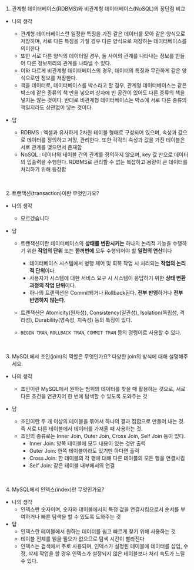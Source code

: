 1. 관계형 데이터베이스(RDBMS)와 비관계형 데이터베이스(NoSQL)의 장단점 비교

- 나의 생각
  - 관계형 데이터베이스란 일정한 특징을 가진 같은 데이터를 모아 같은 양식으로 저장하며, 서로 다른 특징을 가질 경우 다른 양식으로 저장하는 데이터베이스를 의미한다
  - 또한 서로 다른 양식의 데이터일 경우, 둘 사이의 관계를 나타내는 정보를 만들어 다른 정보끼리의 관계를 나타낼 수 있다.
  - 이와 다르게 비관계형 데이터베이스의 경우, 데이터의 특징과 무관하게 같은 양식으로만 정보를 저장한다.
  - 책을 데이터로, 데이터베이스를 박스라고 할 경우, 관계형 데이터베이스는 같은 박스에 같은 종류의 책 만을 넣으며 상자에 빈 공간이 있어도 다른 종류의 책을 넣지는 않는 것이다. 반대로 비관계형 데이터베이스는 박스에 서로 다른 종류의 책일지라도 상관없이 넣는 것이다.

- 답
  - RDBMS : 엑셀과 유사하게 2차원 테이블 형태로 구성되어 있으며, 속성과 값으로 데이터를 정의하고 저장, 관리한다. 또한 각각의 속성과 값을 가진 테이블은 서로 관계를 맺으면서 존재함
  - NoSQL : 데이터와 테이블 간의 관계를 정의하지 않으며, key 값 만으로 데이터의 입출력을 수행한다. RDBMS로 관리할 수 없는 복잡하고 용량이 큰 데이터를 처리하기 위해 등장함


<br>

2. 트랜잭션(transaction)이란 무엇인가요?

- 나의 생각
  - 모르겠습니다

- 답
  - 트랜잭션이란 데이터베이스의 **상태를 변환시키는** 하나의 논리적 기능을 수행하기 위한 **작업의 단위** 또는 **한꺼번에** 모두 수행되어야 할 **일련의 연산**이다
    - 데이터베이스 시스템에서 병행 제어 및 회복 작업 시 처리되는 **작업의 논리적 단위**이다.
    - 사용자가 시스템에 대한 서비스 요구 시 시스템이 응답하기 위한 **상태 변환 과정의 작업 단위**이다.
    - 하나의 트랜잭션은 Commit되거나 Rollback된다. **전부 반영**하거나 **전부 반영하지 않는다**.

  - 트랜잭션은 Atomicity(원자성), Consistency(일관성), Isolation(독립성, 격리성), Durability(영속성, 지속성) 등의 특징이 있다.
  - `BEGIN TRAN`, `ROLLBACK TRAN`, `COMMIT TRAN` 등의 명령어로 사용할 수 있다.


<br>

3. MySQL에서 조인(join)의 역할은 무엇인가요? 다양한 join의 방식에 대해 설명해주세요.

- 나의 생각
  - 조인이란 MySQL에서 원하는 범위의 데이터를 찾을 때 활용하는 것으로, 서로 다른 조건을 연관지어 한 번에 탐색할 수 있도록 도와주는 것

- 답
  - 조인이란 두 개 이상의 테이블을 묶어서 하나의 결과 집합으로 만들어 내는 것. 즉 서로 다른 테이블에서 데이터를 가져올 때 사용하는 것.
  - 조인의 종류로는 Inner Join, Outer Join, Cross Join, Self Join 등이 있다.
    - Inner Join: 양쪽 테이블에 모두 내용이 있는 것만 출력
    - Outer Join: 한쪽 테이블이라도 있기만 하다면 출력
    - Cross Join: 한 테이블의 각 행에 대해 다른 테이블의 모든 행을 연결시킴
    - Self Join: 같은 테이블 내부에서의 연결


<br>

4. MySQL에서 인덱스(index)란 무엇인가요?

- 나의 생각
  - 인덱스란 숫자이며, 숫자와 테이블에서의 특정 값을 연결시킴으로서 순서를 부여하거나 빠른 탐색을 할 수 있도록 도와주는 것
- 답
  - 인덱스란 테이블에서 원하는 데이터를 쉽고 빠르게 찾기 위해 사용하는 것
  - 테이블 전체를 읽을 필요가 없으므로 탐색 시간이 빨라진다
  - 인덱스는 검색에서 주로 사용되며, 인덱스가 설정된 테이블에 데이터를 삽입, 수정, 삭제 작업을 할 경우 인덱스가 설정되지 않은 테이블보다 처리 속도가 느릴 수 있다.

<br>
